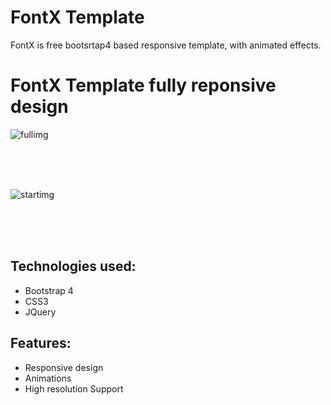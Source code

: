 # FontX Template

FontX is free bootsrtap4 based responsive template, with animated effects.

# FontX Template fully reponsive design
![fullimg](https://user-images.githubusercontent.com/48655469/62403380-60c83980-b595-11e9-86d8-661aec9f2be3.png)

<br />
<br />
<br />

![startimg](https://user-images.githubusercontent.com/48655469/62403394-7b021780-b595-11e9-8f7a-f2de6f87bdaf.png)


<br />
<br />
<br />

## Technologies used:
- Bootstrap 4
- CSS3
- JQuery

## Features:
- Responsive design
- Animations
- High resolution Support

